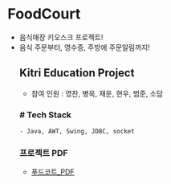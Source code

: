 # FoodCourt
- 음식매장 키오스크 프로젝트!
- 음식 주문부터, 영수증, 주방에 주문알림까지!
   ## Kitri Education Project
   - 참여 인원 : 영찬, 병욱, 재운, 현우, 범준, 소담
   ### # Tech Stack
      - Java, AWT, Swing, JDBC, socket
   ### 프로젝트 PDF
   - 	[푸드코트_PDF](https://drive.google.com/file/d/1b11-IN8bxai-XK85VSjyLsDHrNsKDDZo/view?usp=sharing)
